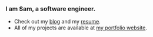 ### I am Sam, a software engineer.
- Check out my [blog](https://samabdullaev.medium.com) and my [resume](https://gist.github.com/samabdullaev/32bde556ad6048ee6e37a7c9df8311c3).
- All of my projects are available at [my portfolio website](https://samabdullaev.vercel.app/).
